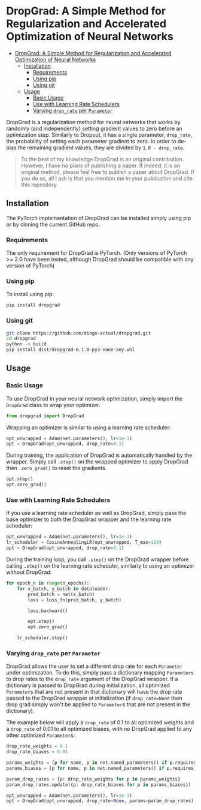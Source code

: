 # DropGrad: A Simple Method for Regularization and Accelerated Optimization of Neural Networks

- [DropGrad: A Simple Method for Regularization and Accelerated Optimization of Neural Networks](#dropgrad-a-simple-method-for-regularization-and-accelerated-optimization-of-neural-networks)
  - [Installation](#installation)
    - [Requirements](#requirements)
    - [Using pip](#using-pip)
    - [Using git](#using-git)
  - [Usage](#usage)
    - [Basic Usage](#basic-usage)
    - [Use with Learning Rate Schedulers](#use-with-learning-rate-schedulers)
    - [Varying `drop_rate` per `Parameter`](#varying-drop_rate-per-parameter)

DropGrad is a regularization method for neural networks that works by randomly (and independently) setting gradient values to zero before an optimization step. Similarly to Dropout, it has a single parameter, `drop_rate`, the probability of setting each parameter gradient to zero. In order to de-bias the remaining gradient values, they are divided by `1.0 - drop_rate`.

> To the best of my knowledge DropGrad is an original contribution. However, I have no plans of publishing a paper.
> If indeed, it is an original method, please feel free to publish a paper about DropGrad. If you do so, all I ask is
> that you mention me in your publication and cite this repository.

## Installation

The PyTorch implementation of DropGrad can be installed simply using pip or by cloning the current GitHub repo.

### Requirements

The only requirement for DropGrad is PyTorch. (Only versions of PyTorch >= 2.0 have been tested, although DropGrad should be compatible with any version of PyTorch)

### Using pip

To install using pip:

```bash
pip install dropgrad
```

### Using git

```bash
git clone https://github.com/dingo-actual/dropgrad.git
cd dropgrad
python -m build
pip install dist/dropgrad-0.1.0-py3-none-any.whl
```

## Usage

### Basic Usage

To use DropGrad in your neural network optimization, simply import the `DropGrad` class to wrap your optimizer.

```python
from dropgrad import DropGrad
```

Wrapping an optimizer is similar to using a learning rate scheduler:

```python
opt_unwrapped = Adam(net.parameters(), lr=1e-3)
opt = DropGrad(opt_unwrapped, drop_rate=0.1)
```

During training, the application of DropGrad is automatically handled by the wrapper. Simply call `.step()` on
the wrapped optimizer to apply DropGrad then `.zero_grad()` to reset the gradients.

```python
opt.step()
opt.zero_grad()
```

### Use with Learning Rate Schedulers

If you use a learning rate scheduler as well as DropGrad, simply pass the base optimizer to both the DropGrad
wrapper and the learning rate scheduler:

```python
opt_unwrapped = Adam(net.parameters(), lr=1e-3)
lr_scheduler = CosineAnnealingLR(opt_unwrapped, T_max=100)
opt = DropGrad(opt_unwrapped, drop_rate=0.1)
```

During the training loop, you call `.step()` on the DropGrad wrapper before calling `.step()` on the learning rate
scheduler, similarly to using an optimizer without DropGrad:

```python
for epoch_n in range(n_epochs):
    for x_batch, y_batch in dataloader:
        pred_batch = net(x_batch)
        loss = loss_fn(pred_batch, y_batch)

        loss.backward()

        opt.step()
        opt.zero_grad()

    lr_scheduler.step()
```

### Varying `drop_rate` per `Parameter`

DropGrad allows the user to set a different drop rate for each `Parameter` under optimization. To do this, simply
pass a dictionary mapping `Parameters` to drop rates to the `drop_rate` argument of the DropGrad wrapper. If a dictionary
is passed to DropGrad during initialization, all optimized `Parameter`s that are not present in that dictionary will have
the drop rate passed to the DropGrad wrapper at initialization (if `drop_rate=None` then drop grad simply won't be applied
to `Parameter`s that are not present in the dictionary).

The example below will apply a `drop_rate` of 0.1 to all optimized weights and a `drop_rate` of 0.01 to all optimized biases,
with no DropGrad applied to any other optimized `Parameter`s:

```python
drop_rate_weights = 0.1
drop_rate_biases = 0.01

params_weights = [p for name, p in net.named_parameters() if p.requires_grad and 'weight' in name]
params_biases = [p for name, p in net.named_parameters() if p.requires_grad and 'bias' in name]

param_drop_rates = {p: drop_rate_weights for p in params_weights}
param_drop_rates.update({p: drop_rate_biases for p in params_biases})

opt_unwrapped = Adam(net.parameters(), lr=1e-3)
opt = DropGrad(opt_unwrapped, drop_rate=None, params=param_drop_rates)
```
